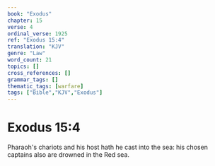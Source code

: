 ```yaml
---
book: "Exodus"
chapter: 15
verse: 4
ordinal_verse: 1925
ref: "Exodus 15:4"
translation: "KJV"
genre: "Law"
word_count: 21
topics: []
cross_references: []
grammar_tags: []
thematic_tags: [warfare]
tags: ["Bible","KJV","Exodus"]
---
```


# Exodus 15:4

Pharaoh's chariots and his host hath he cast into the sea: his chosen captains also are drowned in the Red sea.
